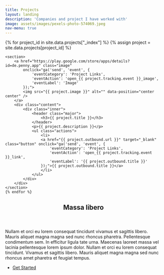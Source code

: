 ```yaml
---
title: Projects
layout: landing
description: 'Companies and project I have worked with'
image: assets/images/pexels-photo-574069.jpeg
nav-menu: true
---
```


<!-- Main -->
<div id="main">

<!-- One -->
<!-- <section id="one">
	<div class="inner">
		<header class="major">
			<h2>Sed amet aliquam</h2>
		</header>
		<p>Nullam et orci eu lorem consequat tincidunt vivamus et sagittis magna sed nunc rhoncus condimentum sem. In efficitur ligula tate urna. Maecenas massa vel lacinia pellentesque lorem ipsum dolor. Nullam et orci eu lorem consequat tincidunt. Vivamus et sagittis libero. Nullam et orci eu lorem consequat tincidunt vivamus et sagittis magna sed nunc rhoncus condimentum sem. In efficitur ligula tate urna.</p>
	</div>
</section> -->

<!-- Two -->
<section id="two" class="spotlights">
	{% for project_id in site.data.projects["_index"] %}
	{% assign project = site.data.projects[project_id] %} 

	<section>
		<a href="https://play.google.com/store/apps/details?id=de.penny.app" class="image" 
			onclick="ga('send', 'event', {
				'eventCategory': 'Project Links',
				'eventAction': 'open_{{ project.tracking.event }}_image',
				'eventLabel': 'Image'
			});">
			<img src="{{ project.image }}" alt="" data-position="center center" />
		</a>
		<div class="content">
			<div class="inner">
				<header class="major">
					<h3>{{ project.title }}</h3>
				</header>
				<p>{{ project.description }}</p>
				<ul class="actions">
					<li>
					<a href="{{ project.outbound.url }}" target="_blank" class="button" onclick="ga('send', 'event', {
						'eventCategory': 'Project Links',
  						'eventAction': 'open_{{ project.tracking.event }}_link',
						'eventLabel': '{{ project.outbound.title }}'
					});">{{ project.outbound.title }}</a>
					</li>
				</ul>
			</div>
		</div>
	</section>
	{% endfor %}
</section>

<!-- Three -->
<section id="three">
	<div class="inner">
		<header class="major">
			<h2>Massa libero</h2>
		</header>
		<p>Nullam et orci eu lorem consequat tincidunt vivamus et sagittis libero. Mauris aliquet magna magna sed nunc rhoncus pharetra. Pellentesque condimentum sem. In efficitur ligula tate urna. Maecenas laoreet massa vel lacinia pellentesque lorem ipsum dolor. Nullam et orci eu lorem consequat tincidunt. Vivamus et sagittis libero. Mauris aliquet magna magna sed nunc rhoncus amet pharetra et feugiat tempus.</p>
		<ul class="actions">
			<li><a href="generic.html" class="button next">Get Started</a></li>
		</ul>
	</div>
</section>

</div>
